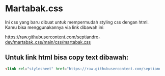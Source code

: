 # Martabak.css
Ini css yang baru dibuat untuk mempermudah styling css dengan html. Kamu bisa menggunakannya via link dibawah ini: 

https://raw.githubusercontent.com/septiandro-dev/martabak_css/main/css/martabak.css

## Untuk link html bisa copy text dibawah:

```html
<link rel="stylesheet" href="https://raw.githubusercontent.com/septiandro-dev/martabak_css/main/css/martabak.css">
```
